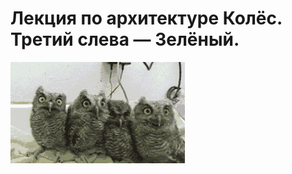 # Лекция по архитектуре Колёс. Третий слева — Зелёный.

![Лекция по архитектуре Колёс. Третий слева — Зелёный.](../images/2fbe4e51-4996-4045-8bdf-bb82cc4a99a0.gif)